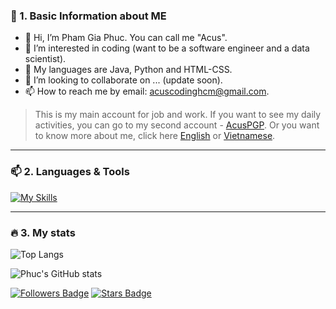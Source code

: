 ### 👤 1. Basic Information about ME
- 👋 Hi, I’m Pham Gia Phuc. You can call me "Acus".
- 👀 I’m interested in coding (want to be a software engineer and a data scientist).
- 🌱 My languages are Java, Python and HTML-CSS.
- 💞️ I’m looking to collaborate on ... (update soon).
- 📫 How to reach me by email: [acuscodinghcm@gmail.com]().
> This is my main account for job and work. If you want to see my daily activities, you can go to my second account - [AcusPGP](https://github.com/AcusPGP). Or you want to know more about me, click here [English](English/English.md) or [Vietnamese](Vietnamese/Vietnamese.md).

<!---
phamgiaphuc/phamgiaphuc is a ✨ special ✨ repository because its `README.md` (this file) appears on your GitHub profile.****
You can click the Preview link to take a look at your changes.
--->

-----
### 📫 2. Languages & Tools

[![My Skills](https://skills.thijs.gg/icons?i=java,python,c,html,css,github,docker,postgresql,maven)](https://skills.thijs.gg)

-----
### 🔥 3. My stats
![Top Langs](https://github-readme-stats.vercel.app/api/top-langs/?username=phamgiaphuc&layout=compact&theme=dark)

![Phuc's GitHub stats](https://github-readme-stats.vercel.app/api?username=phamgiaphuc&show_icons=true&theme=dark)

[![Followers Badge](https://img.shields.io/github/followers/phamgiaphuc?style=for-the-badge&logo=github&color=blue&logoColor=black)](https://github.com/phamgiaphuc)
[![Stars Badge](https://img.shields.io/github/stars/phamgiaphuc?affiliations=OWNER%2CCOLLABORATOR%2CORGANIZATION_MEMBER&logo=github&color=red&logoColor=black&style=for-the-badge)](https://github.com/phamgiaphuc)
